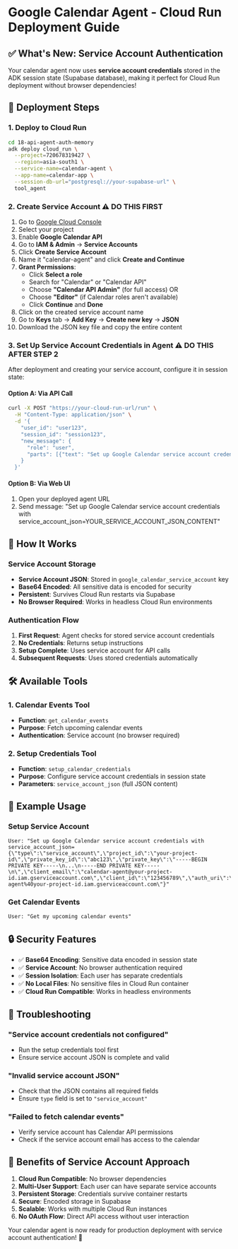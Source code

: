 # Google Calendar Agent - Cloud Run Deployment Guide

## ✅ **What's New: Service Account Authentication**

Your calendar agent now uses **service account credentials** stored in the ADK session state (Supabase database), making it perfect for Cloud Run deployment without browser dependencies!

## **🚀 Deployment Steps**

### **1. Deploy to Cloud Run**
```bash
cd 18-api-agent-auth-memory
adk deploy cloud_run \
  --project=720678319427 \
  --region=asia-south1 \
  --service-name=calendar-agent \
  --app-name=calendar-app \
  --session-db-url="postgresql://your-supabase-url" \
  tool_agent
```

### **2. Create Service Account** ⚠️ **DO THIS FIRST**
1. Go to [Google Cloud Console](https://console.cloud.google.com/)
2. Select your project
3. Enable **Google Calendar API**
4. Go to **IAM & Admin** → **Service Accounts**
5. Click **Create Service Account**
6. Name it "calendar-agent" and click **Create and Continue**
7. **Grant Permissions**: 
   - Click **Select a role**
   - Search for "Calendar" or "Calendar API"
   - Choose **"Calendar API Admin"** (for full access) OR
   - Choose **"Editor"** (if Calendar roles aren't available)
   - Click **Continue** and **Done**
8. Click on the created service account name
9. Go to **Keys** tab → **Add Key** → **Create new key** → **JSON**
10. Download the JSON key file and copy the entire content

### **3. Set Up Service Account Credentials in Agent** ⚠️ **DO THIS AFTER STEP 2**

After deployment and creating your service account, configure it in session state:

#### **Option A: Via API Call**
```bash
curl -X POST "https://your-cloud-run-url/run" \
  -H "Content-Type: application/json" \
  -d '{
    "user_id": "user123",
    "session_id": "session123",
    "new_message": {
      "role": "user",
      "parts": [{"text": "Set up Google Calendar service account credentials with service_account_json={\"type\":\"service_account\",\"project_id\":\"your-project-id\",\"private_key_id\":\"abc123\",\"private_key\":\"-----BEGIN PRIVATE KEY-----\n...\n-----END PRIVATE KEY-----\n\",\"client_email\":\"calendar-agent@your-project-id.iam.gserviceaccount.com\",\"client_id\":\"123456789\",\"auth_uri\":\"https://accounts.google.com/o/oauth2/auth\",\"token_uri\":\"https://oauth2.googleapis.com/token\",\"auth_provider_x509_cert_url\":\"https://www.googleapis.com/oauth2/v1/certs\",\"client_x509_cert_url\":\"https://www.googleapis.com/robot/v1/metadata/x509/calendar-agent%40your-project-id.iam.gserviceaccount.com\"}"}]
    }
  }'
```

#### **Option B: Via Web UI**
1. Open your deployed agent URL
2. Send message: "Set up Google Calendar service account credentials with service_account_json=YOUR_SERVICE_ACCOUNT_JSON_CONTENT"

## **🔧 How It Works**

### **Service Account Storage**
- **Service Account JSON**: Stored in `google_calendar_service_account` key
- **Base64 Encoded**: All sensitive data is encoded for security
- **Persistent**: Survives Cloud Run restarts via Supabase
- **No Browser Required**: Works in headless Cloud Run environments

### **Authentication Flow**
1. **First Request**: Agent checks for stored service account credentials
2. **No Credentials**: Returns setup instructions
3. **Setup Complete**: Uses service account for API calls
4. **Subsequent Requests**: Uses stored credentials automatically

## **🛠️ Available Tools**

### **1. Calendar Events Tool**
- **Function**: `get_calendar_events`
- **Purpose**: Fetch upcoming calendar events
- **Authentication**: Service account (no browser required)

### **2. Setup Credentials Tool**
- **Function**: `setup_calendar_credentials`
- **Purpose**: Configure service account credentials in session state
- **Parameters**: `service_account_json` (full JSON content)

## **📝 Example Usage**

### **Setup Service Account**
```
User: "Set up Google Calendar service account credentials with service_account_json={\"type\":\"service_account\",\"project_id\":\"your-project-id\",\"private_key_id\":\"abc123\",\"private_key\":\"-----BEGIN PRIVATE KEY-----\n...\n-----END PRIVATE KEY-----\n\",\"client_email\":\"calendar-agent@your-project-id.iam.gserviceaccount.com\",\"client_id\":\"123456789\",\"auth_uri\":\"https://accounts.google.com/o/oauth2/auth\",\"token_uri\":\"https://oauth2.googleapis.com/token\",\"auth_provider_x509_cert_url\":\"https://www.googleapis.com/oauth2/v1/certs\",\"client_x509_cert_url\":\"https://www.googleapis.com/robot/v1/metadata/x509/calendar-agent%40your-project-id.iam.gserviceaccount.com\"}"
```

### **Get Calendar Events**
```
User: "Get my upcoming calendar events"
```

## **🔒 Security Features**

- ✅ **Base64 Encoding**: Sensitive data encoded in session state
- ✅ **Service Account**: No browser authentication required
- ✅ **Session Isolation**: Each user has separate credentials
- ✅ **No Local Files**: No sensitive files in Cloud Run container
- ✅ **Cloud Run Compatible**: Works in headless environments

## **🚨 Troubleshooting**

### **"Service account credentials not configured"**
- Run the setup credentials tool first
- Ensure service account JSON is complete and valid

### **"Invalid service account JSON"**
- Check that the JSON contains all required fields
- Ensure `type` field is set to `"service_account"`

### **"Failed to fetch calendar events"**
- Verify service account has Calendar API permissions
- Check if the service account email has access to the calendar

## **🎉 Benefits of Service Account Approach**

1. **Cloud Run Compatible**: No browser dependencies
2. **Multi-User Support**: Each user can have separate service accounts
3. **Persistent Storage**: Credentials survive container restarts
4. **Secure**: Encoded storage in Supabase
5. **Scalable**: Works with multiple Cloud Run instances
6. **No OAuth Flow**: Direct API access without user interaction

Your calendar agent is now ready for production deployment with service account authentication! 🚀 